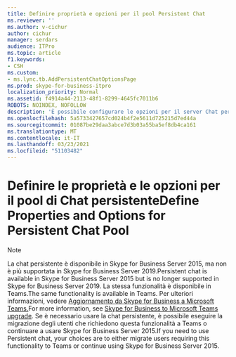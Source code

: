 ```yaml
---
title: Definire proprietà e opzioni per il pool Persistent Chat
ms.reviewer: ''
ms.author: v-cichur
author: cichur
manager: serdars
audience: ITPro
ms.topic: article
f1.keywords:
- CSH
ms.custom:
- ms.lync.tb.AddPersistentChatOptionsPage
ms.prod: skype-for-business-itpro
localization_priority: Normal
ms.assetid: f4914a44-2113-48f1-8299-4645fc7011b6
ROBOTS: NOINDEX, NOFOLLOW
description: 'È possibile configurare le opzioni per il server Chat persistente o il pool di server Chat persistente definendo le proprietà seguenti:'
ms.openlocfilehash: 5a5733427657cd024b4f2e5611d725215d7ed44a
ms.sourcegitcommit: 01087be29daa3abce7d3b03a55ba5ef8db4ca161
ms.translationtype: MT
ms.contentlocale: it-IT
ms.lasthandoff: 03/23/2021
ms.locfileid: "51103482"
---
```

# <a name="define-properties-and-options-for-persistent-chat-pool"></a><span data-ttu-id="8574c-103">Definire le proprietà e le opzioni per il pool di Chat persistente</span><span class="sxs-lookup"><span data-stu-id="8574c-103">Define Properties and Options for Persistent Chat Pool</span></span>

> [!NOTE] 
> <span data-ttu-id="8574c-104">La chat persistente è disponibile in Skype for Business Server 2015, ma non è più supportata in Skype for Business Server 2019.</span><span class="sxs-lookup"><span data-stu-id="8574c-104">Persistent chat is available in Skype for Business Server 2015 but is no longer supported in Skype for Business Server 2019.</span></span> <span data-ttu-id="8574c-105">La stessa funzionalità è disponibile in Teams.</span><span class="sxs-lookup"><span data-stu-id="8574c-105">The same functionality is available in Teams.</span></span> <span data-ttu-id="8574c-106">Per ulteriori informazioni, vedere [Aggiornamento da Skype for Business a Microsoft Teams.](/MicrosoftTeams/upgrade-start-here)</span><span class="sxs-lookup"><span data-stu-id="8574c-106">For more information, see [Skype for Business to Microsoft Teams upgrade](/MicrosoftTeams/upgrade-start-here).</span></span> <span data-ttu-id="8574c-107">Se è necessario usare la chat persistente, è possibile eseguire la migrazione degli utenti che richiedono questa funzionalità a Teams o continuare a usare Skype for Business Server 2015.</span><span class="sxs-lookup"><span data-stu-id="8574c-107">If you need to use Persistent chat, your choices are to either migrate users requiring this functionality to Teams or continue using Skype for Business Server 2015.</span></span>